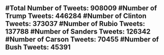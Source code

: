 #Total Number of Tweets: 908009 
#Number of Trump Tweets: 446284
#Number of Clinton Tweets: 373037
#Number of Rubio Tweets: 137788
#Number of Sanders Tweets: 126342
#Number of Carson Tweets: 70455
#Number of Bush Tweets: 45391
---
